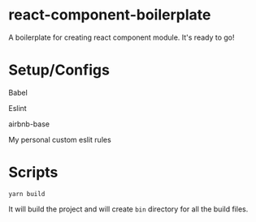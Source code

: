 # react-component-boilerplate
A boilerplate for creating react component module. It's ready to go!

# Setup/Configs

Babel

Eslint

  airbnb-base
  
  My personal custom eslit rules
  
 # Scripts
 
 `yarn build`
 
 It will build the project and will create `bin` directory for all the build files.
